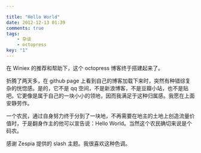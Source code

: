 ```yaml
---

title: "Hello World"
date: 2012-12-13 01:39
comments: true
tags: 
	- 杂谈 
	- octopress
key: "1"
---
```


在 Winiex 的推荐和帮助下，这个 octopress 博客终于搭建起来了。

折腾了两天多，在 github page 上看到自己的博客加载下来时，突然有种错综复杂的恍惚感。是的，它不是 qq 空间，不是新浪博客，不是豆瓣小站，也不是贴吧。它更像是属于自己的一块小小的领地，因而我满足于这种归属感。我愿在上面安静劳作。

一个农民，通过自身努力终于分到了一块地，不再需要在地主的土地上创造流量价值时，于是翻身作主的他可以宣告说：Hello World。当然这个农民确切来说是个码农。

感谢 Zespia 提供的 slash 主题。我很喜欢这种色调。
